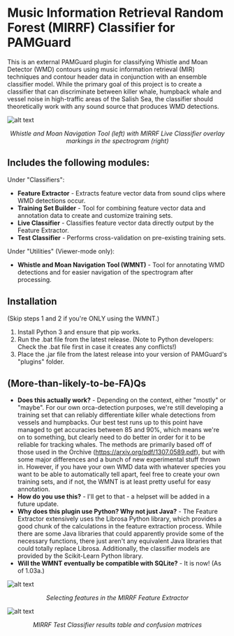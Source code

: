 # Music Information Retrieval Random Forest (MIRRF) Classifier for PAMGuard

This is an external PAMGuard plugin for classifying Whistle and Moan Detector (WMD) contours using music information retrieval (MIR) techniques and contour header data in conjunction with an ensemble classifier model. While the primary goal of this project is to create a classifier that can discriminate between killer whale, humpback whale and vessel noise in high-traffic areas of the Salish Sea, the classifier should theoretically work with any sound source that produces WMD detections.

![alt text](https://github.com/htleblond/PamGuardMIRRF/blob/main/screenshots/Live%20Classifier%20and%20WMNT%20example.png?raw=true)
<p align="center">
  <em>Whistle and Moan Navigation Tool (left) with MIRRF Live Classifier overlay markings in the spectrogram (right)</em>
</p>

## Includes the following modules:

Under "Classifiers":
- **Feature Extractor** - Extracts feature vector data from sound clips where WMD detections occur.
- **Training Set Builder** - Tool for combining feature vector data and annotation data to create and customize training sets.
- **Live Classifier** - Classifies feature vector data directly output by the Feature Extractor.
- **Test Classifier** - Performs cross-validation on pre-existing training sets.

Under "Utilities" (Viewer-mode only):
- **Whistle and Moan Navigation Tool (WMNT)** - Tool for annotating WMD detections and for easier navigation of the spectrogram after processing.

## Installation
(Skip steps 1 and 2 if you're ONLY using the WMNT.)
1. Install Python 3 and ensure that pip works.
2. Run the .bat file from the latest release. (Note to Python developers: Check the .bat file first in case it creates any conflicts!)
3. Place the .jar file from the latest release into your version of PAMGuard's "plugins" folder.

## (More-than-likely-to-be-FA)Qs
- **Does this actually work?** - Depending on the context, either "mostly" or "maybe". For our own orca-detection purposes, we're still developing a training set that can reliably differentiate killer whale detections from vessels and humpbacks. Our best test runs up to this point have managed to get accuracies between 85 and 90%, which means we're on to something, but clearly need to do better in order for it to be reliable for tracking whales. The methods are primarily based off of those used in the Orchive (https://arxiv.org/pdf/1307.0589.pdf), but with some major differences and a bunch of new experimental stuff thrown in. However, if you have your own WMD data with whatever species you want to be able to automatically tell apart, feel free to create your own training sets, and if not, the WMNT is at least pretty useful for easy annotation.
- **How do you use this?** - I'll get to that - a helpset will be added in a future update.
- **Why does this plugin use Python? Why not just Java?** - The Feature Extractor extensively uses the Librosa Python library, which provides a good chunk of the calculations in the feature extraction process. While there are some Java libraries that could apparently provide some of the necessary functions, there just aren't any equivalent Java libraries that could totally replace Librosa. Additionally, the classifier models are provided by the Scikit-Learn Python library.
- **Will the WMNT eventually be compatible with SQLite?** - It is now! (As of 1.03a.)

![alt text](https://github.com/htleblond/PamGuardMIRRF/blob/main/screenshots/Feature%20Extractor%20example.png?raw=true)
<p align="center">
  <em>Selecting features in the MIRRF Feature Extractor</em>
</p>

![alt text](https://github.com/htleblond/PamGuardMIRRF/blob/main/screenshots/Test%20Classifier%20example.png?raw=true)
<p align="center">
  <em>MIRRF Test Classifier results table and confusion matrices</em>
</p>
